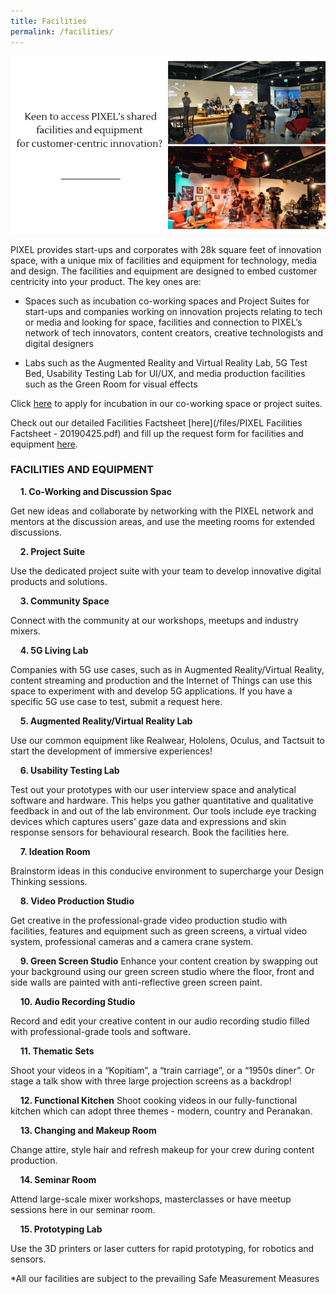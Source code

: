 ```yaml
---
title: Facilities
permalink: /facilities/
---
```

![](/images/facilities/facilities.png)

PIXEL provides start-ups and corporates with 28k square feet of innovation space, with a unique mix of facilities and equipment for technology, media and design. The facilities and equipment are designed to embed customer centricity into your product. The key ones are:

* Spaces such as incubation co-working spaces and Project Suites for start-ups and companies working on innovation projects relating to tech or media and looking for space, facilities and connection to PIXEL’s network of tech innovators, content creators, creative technologists and digital designers

* Labs such as the Augmented Reality and Virtual Reality Lab, 5G Test Bed, Usability Testing Lab for UI/UX, and media production facilities such as the Green Room for visual effects

Click [here](https://go.gov.sg/preqform) to apply for incubation in our co-working space or project suites.

Check out our detailed Facilities Factsheet [here](/files/PIXEL Facilities Factsheet - 20190425.pdf) and fill up the request form for facilities and equipment [here](https://go.gov.sg/preqform). 

  
### FACILITIES AND EQUIPMENT


&nbsp;&nbsp;&nbsp;&nbsp;**1. Co-Working and Discussion Spac**

Get new ideas and collaborate by networking with the PIXEL network and mentors at the discussion areas, and use the meeting rooms for extended discussions.

&nbsp;&nbsp;&nbsp;&nbsp;**2. Project Suite**

Use the dedicated project suite with your team to develop innovative digital products and solutions.

&nbsp;&nbsp;&nbsp;&nbsp;**3. Community Space**

Connect with the community at our workshops, meetups and industry mixers.

&nbsp;&nbsp;&nbsp;&nbsp;**4. 5G Living Lab**

Companies with 5G use cases, such as in Augmented Reality/Virtual Reality, content streaming and production and the Internet of Things can use this space to experiment with and develop 5G applications. If you have a specific 5G use case to test, submit a request here.

&nbsp;&nbsp;&nbsp;&nbsp;**5. Augmented Reality/Virtual Reality Lab**

Use our common equipment like Realwear, Hololens, Oculus, and Tactsuit to start the development of immersive experiences!

&nbsp;&nbsp;&nbsp;&nbsp;**6. Usability Testing Lab**

Test out your prototypes with our user interview space and analytical software and hardware. This helps you gather quantitative and qualitative feedback in and out of the lab environment. Our tools include eye tracking devices which captures users’ gaze data and expressions and skin response sensors for behavioural research. Book the facilities here.

&nbsp;&nbsp;&nbsp;&nbsp;**7. Ideation Room**

Brainstorm ideas in this conducive environment to supercharge your Design Thinking sessions.

&nbsp;&nbsp;&nbsp;&nbsp;**8. Video Production Studio** 

Get creative in the professional-grade video production studio with facilities, features and equipment such as green screens, a virtual video system, professional cameras and a camera crane system.

&nbsp;&nbsp;&nbsp;&nbsp;**9. Green Screen Studio**
Enhance your content creation by swapping out your background using our green screen studio where the floor, front and side walls are painted with anti-reflective green screen paint.

&nbsp;&nbsp;&nbsp;&nbsp;**10. Audio Recording Studio**

Record and edit your creative content in our audio recording studio filled with professional-grade tools and software.

&nbsp;&nbsp;&nbsp;&nbsp;**11. Thematic Sets**

Shoot your videos in a “Kopitiam”, a “train carriage”, or a “1950s diner”. Or stage a talk show with three large projection screens as a backdrop!

&nbsp;&nbsp;&nbsp;&nbsp;**12. Functional Kitchen**
Shoot cooking videos in our fully-functional kitchen which can adopt three themes - modern, country and Peranakan.

&nbsp;&nbsp;&nbsp;&nbsp;**13. Changing and Makeup Room**

Change attire, style hair and refresh makeup for your crew during content production.

&nbsp;&nbsp;&nbsp;&nbsp;**14. Seminar Room**

Attend large-scale mixer workshops, masterclasses or have meetup sessions here in our seminar room.

&nbsp;&nbsp;&nbsp;&nbsp;**15. Prototyping Lab**

Use the 3D printers or laser cutters for rapid prototyping, for robotics and sensors.


*All our facilities are subject to the prevailing Safe Measurement Measures
